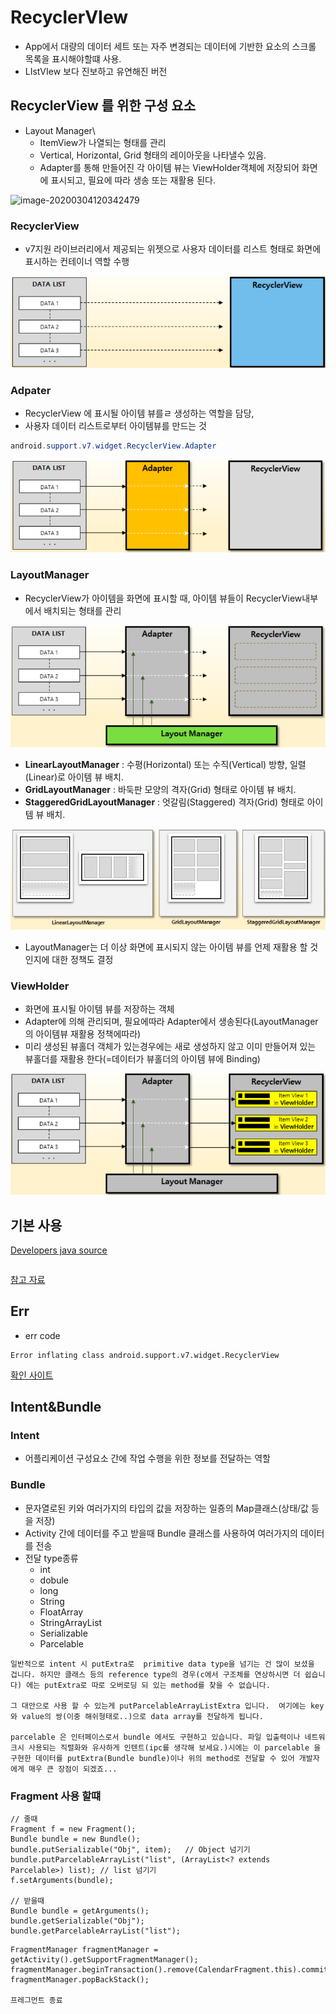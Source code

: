 # RecyclerVIew

* App에서 대량의 데이터 세트 또는 자주 변경되는 데이터에 기반한 요소의 스크롤 목록을 표시해야할떄 사용.
* LIstVIew 보다 진보하고 유연해진 버전

## RecyclerView 를 위한 구성 요소

* Layout Manager\
  * ItemView가 나열되는 형태를 관리
  * Vertical, Horizontal, Grid 형태의 레이아웃을 나타낼수 있음.
  * Adapter를 통해 만들어진 각 아이템 뷰는 ViewHolder객체에 저장되어 화면에 표시되고, 필요에 따라 생송 또는 재활용 된다.

![image-20200304120342479](C:\Users\hyunh\AppData\Roaming\Typora\typora-user-images\image-20200304120342479.png)

### RecyclerView

* v7지원 라이브러리에서 제공되는 위젯으로 사용자 데이터를 리스트 형태로 화면에 표시하는 컨테이너 역할 수행

![image-20200304120937030](RecyclerVIew.assets/image-20200304120937030.png)

### Adpater

* RecyclerView 에 표시될 아이템 뷰를ㄹ 생성하는 역할을 담당,
* 사용자 데이터 리스트로부터 아이템뷰를 만드는 것

```java
android.support.v7.widget.RecyclerView.Adapter
```

![image-20200304121153077](RecyclerVIew.assets/image-20200304121153077.png)

### LayoutManager

* RecyclerView가 아이템을 화면에 표시할 때, 아이템 뷰들이 RecyclerView내부에서 배치되는 형태를 관리

![image-20200304121313636](RecyclerVIew.assets/image-20200304121313636.png)

* **LinearLayoutManager** : 수평(Horizontal) 또는 수직(Vertical) 방향, 일렬(Linear)로 아이템 뷰 배치.
* **GridLayoutManager** : 바둑판 모양의 격자(Grid) 형태로 아이템 뷰 배치.
* **StaggeredGridLayoutManager** : 엇갈림(Staggered) 격자(Grid) 형태로 아이템 뷰 배치.

![image-20200304121451298](RecyclerVIew.assets/image-20200304121451298.png)

+ LayoutManager는 더 이상 화면에 표시되지 않는 아이템 뷰를 언제 재활용 할 것인지에 대한 정책도 결정

### ViewHolder

* 화면에 표시될 아이템 뷰를 저장하는 객체
* Adapter에 의해 관리되며, 필요에따라 Adapter에서 생송된다(LayoutManager의 아이템뷰 재활용 정책에따라)
* 미리 생성된 뷰홀더 객체가 있는경우에는 새로 생성하지 않고 이미 만들어져 있는 뷰홀더를 재활용 한다(=데이터가 뷰홀더의 아이템 뷰에 Binding)

![image-20200304122339061](RecyclerVIew.assets/image-20200304122339061.png)



## 기본 사용





[Developers java source](https://github.com/android/views-widgets-samples/tree/master/RecyclerView)

```

```

[참고 자료](https://dev-imaec.tistory.com/27)

## Err

* err code

```
Error inflating class android.support.v7.widget.RecyclerView
```

[확인 사이트](https://stackoverflow.com/questions/25477860/error-inflating-class-android-support-v7-widget-recyclerview)







## Intent&Bundle

### Intent

* 어플리케이션 구성요소 간에 작업 수행을 위한 정보를 전달하는 역할

### Bundle

* 문자열로된 키와 여러가지의 타입의 값을 저장하는 일죵의 Map클래스(상태/값 등을 저장)
* Activity 간에 데이터를 주고 받을때 Bundle 클래스를 사용하여 여러가지의 데이터를 전송
* 전달 type종류
  * int
  * dobule
  * long
  * String
  * FloatArray
  * StringArrayList
  * Serializable
  * Parcelable

```
일반적으로 intent 시 putExtra로  primitive data type을 넘기는 건 많이 보셨을 겁니다. 하지만 클래스 등의 reference type의 경우(c에서 구조체를 연상하시면 더 쉽습니다) 에는 putExtra로 따로 오버로딩 되 있는 method를 찾을 수 없습니다.

그 대안으로 사용 할 수 있는게 putParcelableArrayListExtra 입니다.  여기에는 key와 value의 쌍(이중 해쉬형태로..)으로 data array를 전달하게 됩니다.

parcelable 은 인터페이스로서 bundle 에서도 구현하고 있습니다. 파일 입출력이나 네트워크시 사용되는 직렬화와 유사하게 인텐트(ipc를 생각해 보세요.)시에는 이 parcelable 을 구현한 데이터를 putExtra(Bundle bundle)이나 위의 method로 전달할 수 있어 개발자에게 매우 큰 장점이 되겠죠...
```

### Fragment 사용 할떄 

```
// 줄때
Fragment f = new Fragment();
Bundle bundle = new Bundle();
bundle.putSerializable("Obj", item);   // Object 넘기기
bundle.putParcelableArrayList("list", (ArrayList<? extends Parcelable>) list); // list 넘기기
f.setArguments(bundle);
 
// 받을때
Bundle bundle = getArguments();
bundle.getSerializable("Obj");
bundle.getParcelableArrayList("list");
```

```
FragmentManager fragmentManager = getActivity().getSupportFragmentManager();
fragmentManager.beginTransaction().remove(CalendarFragment.this).commit();
fragmentManager.popBackStack();

프레그먼트 종료
```

